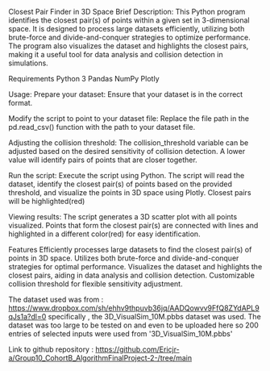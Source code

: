 Closest Pair Finder in 3D Space
Brief Description:
This Python program identifies the closest pair(s) of points within a given set in 3-dimensional space. It is designed to process large datasets efficiently, utilizing both brute-force and divide-and-conquer strategies to optimize performance. The program also visualizes the dataset and highlights the closest pairs, making it a useful tool for data analysis and collision detection in simulations.

Requirements
Python 3
Pandas
NumPy
Plotly

Usage:
Prepare your dataset: Ensure that your dataset is in the correct format.

Modify the script to point to your dataset file: Replace the file path in the pd.read_csv() function with the path to your dataset file.

Adjusting the collision threshold: The collision_threshold variable can be adjusted based on the desired sensitivity of collision detection. A lower value will identify pairs of points that are closer together.

Run the script: Execute the script using Python. The script will read the dataset, identify the closest pair(s) of points based on the provided threshold, and visualize the points in 3D space using Plotly. Closest pairs will be highlighted(red)

Viewing results:
The script generates a 3D scatter plot with all points visualized. Points that form the closest pair(s) are connected with lines and highlighted in a different color(red) for easy identification.

Features
Efficiently processes large datasets to find the closest pair(s) of points in 3D space.
Utilizes both brute-force and divide-and-conquer strategies for optimal performance.
Visualizes the dataset and highlights the closest pairs, aiding in data analysis and collision detection.
Customizable collision threshold for flexible sensitivity adjustment.

The dataset used was from : https://www.dropbox.com/sh/ehhv9thpuvb36jq/AADQowvv9FfQ8ZYdAPL9qJs1a?dl=0
specifically , the 3D_VisualSim_10M.pbbs dataset was used. The dataset was too large to be tested on and even to be uploaded here so 200 entries of selected inputs were used from '3D_VisualSim_10M.pbbs'

Link to github repository : https://github.com/Ericjr-a/Group10_CohortB_AlgorithmFinalProject-2-/tree/main
